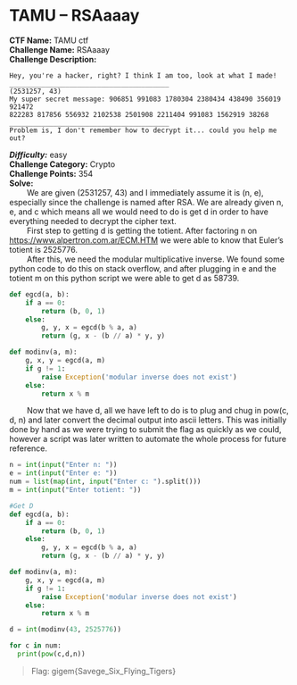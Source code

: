 # TAMU – RSAaaay </br>
**CTF Name:** TAMU ctf</br>
**Challenge Name:** RSAaaay</br>
**Challenge Description:** </br>
```
Hey, you're a hacker, right? I think I am too, look at what I made!
________________________________________
(2531257, 43)
My super secret message: 906851 991083 1780304 2380434 438490 356019 921472
822283 817856 556932 2102538 2501908 2211404 991083 1562919 38268
________________________________________
Problem is, I don't remember how to decrypt it... could you help me out?
```
***Difficulty:*** easy </br>
**Challenge Category:** Crypto</br>
**Challenge Points:** 354</br>
**Solve:** </br>
&nbsp;&nbsp;&nbsp;&nbsp;&nbsp;&nbsp;&nbsp;&nbsp;We are given (2531257, 43) and I immediately assume it is (n, e), especially since the challenge is named after RSA. We are already given n, e, and c which means all we would need to do is get d in order to have everything needed to decrypt the cipher text.</br>
&nbsp;&nbsp;&nbsp;&nbsp;&nbsp;&nbsp;&nbsp;&nbsp;First step to getting d is getting the totient. After factoring n on https://www.alpertron.com.ar/ECM.HTM we were able to know that Euler’s totient is 2525776.</br>
&nbsp;&nbsp;&nbsp;&nbsp;&nbsp;&nbsp;&nbsp;&nbsp;After this, we need the modular multiplicative inverse. We found some python code to do this on stack overflow, and after plugging in e and the totient m on this python script we were able to get d as 58739.</br>

```python
def egcd(a, b):
    if a == 0:
        return (b, 0, 1)
    else:
        g, y, x = egcd(b % a, a)
        return (g, x - (b // a) * y, y)

def modinv(a, m):
    g, x, y = egcd(a, m)
    if g != 1:
        raise Exception('modular inverse does not exist')
    else:
        return x % m
```

&nbsp;&nbsp;&nbsp;&nbsp;&nbsp;&nbsp;&nbsp;&nbsp;Now that we have d, all we have left to do is to plug and chug in pow(c, d, n) and later convert the decimal output into ascii letters. This was initially done by hand as we were trying to submit the flag as quickly as we could, however a script was later written to automate the whole process for future reference.</br>

```python
n = int(input("Enter n: "))
e = int(input("Enter e: "))
num = list(map(int, input("Enter c: ").split()))
m = int(input("Enter totient: "))

#Get D
def egcd(a, b):
    if a == 0:
        return (b, 0, 1)
    else:
        g, y, x = egcd(b % a, a)
        return (g, x - (b // a) * y, y)

def modinv(a, m):
    g, x, y = egcd(a, m)
    if g != 1:
        raise Exception('modular inverse does not exist')
    else:
        return x % m

d = int(modinv(43, 2525776))

for c in num:
  print(pow(c,d,n))
```

> Flag: gigem{Savege_Six_Flying_Tigers}
